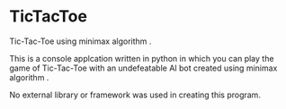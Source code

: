 # TicTacToe
Tic-Tac-Toe using minimax algorithm .

This is a console applcation written in python in which you can play the game of Tic-Tac-Toe with an undefeatable AI bot created using minimax algorithm . 

No external library or framework was used in creating this program.

